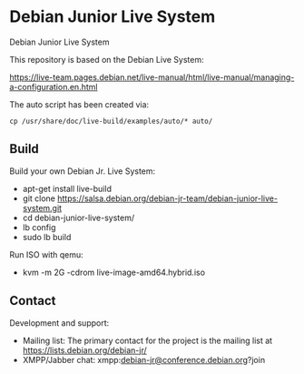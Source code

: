 # Debian Junior Live System

Debian Junior Live System

This repository is based on the Debian Live System:

https://live-team.pages.debian.net/live-manual/html/live-manual/managing-a-configuration.en.html

The auto script has been created via:

```
cp /usr/share/doc/live-build/examples/auto/* auto/
```

## Build

Build your own Debian Jr. Live System:

 * apt-get install live-build
 * git clone https://salsa.debian.org/debian-jr-team/debian-junior-live-system.git
 * cd debian-junior-live-system/
 * lb config
 * sudo lb build

Run ISO with qemu:

 * kvm -m 2G -cdrom live-image-amd64.hybrid.iso

## Contact

Development and support:

 * Mailing list: The primary contact for the project is the mailing list at https://lists.debian.org/debian-jr/
 * XMPP/Jabber chat: xmpp:debian-jr@conference.debian.org?join


